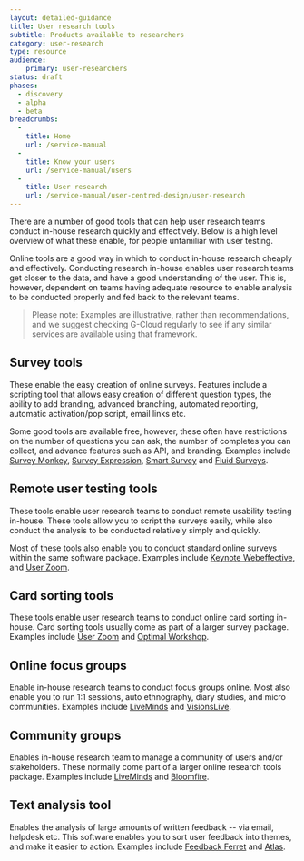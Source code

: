 ```yaml
---
layout: detailed-guidance
title: User research tools
subtitle: Products available to researchers
category: user-research
type: resource
audience:
    primary: user-researchers
status: draft
phases:
  - discovery
  - alpha
  - beta
breadcrumbs:
  -
    title: Home
    url: /service-manual
  -
    title: Know your users
    url: /service-manual/users
  -
    title: User research
    url: /service-manual/user-centred-design/user-research
---
```


There are a number of good tools that can help user research teams conduct in-house research quickly and effectively. Below is a high level overview of what these enable, for people unfamiliar with user testing.

Online tools are a good way in which to conduct in-house research cheaply and effectively. Conducting research in-house enables user research teams get closer to the data, and have a good understanding of the user. This is, however, dependent on teams having adequate resource to enable analysis to be conducted properly and fed back to the relevant teams.

>Please note: Examples are illustrative, rather than recommendations, and we suggest checking G-Cloud regularly to see if any similar services are available using that framework.

## Survey tools

These enable the easy creation of online surveys. Features include a scripting tool that allows easy creation of different question types, the ability to add branding, advanced branching, automated reporting, automatic activation/pop script, email links etc.

Some good tools are available free, however, these often have restrictions on the number of questions you can ask, the number of completes you can collect, and advance features such as API, and branding. Examples include [Survey Monkey](https://www.surveymonkey.com/), [Survey Expression](http://www.surveyexpression.com/), [Smart Survey](http://www.smartsurvey.co.uk/) and [Fluid Surveys](http://fluidsurveys.com/).

## Remote user testing tools

These tools enable user research teams to conduct remote usability testing in-house. These tools allow you to script the surveys easily, while also conduct the analysis to be conducted relatively simply and quickly.

Most of these tools also enable you to conduct standard online surveys within the same software package. Examples include [Keynote Webeffective](http://www.keynote.com/products/customer_experience/web_ux_research_tools/webeffective.html), and [User Zoom](http://www.userzoom.co.uk/).

## Card sorting tools

These tools enable user research teams to conduct online card sorting in-house. Card sorting tools usually come as part of a larger survey package. Examples include [User Zoom](http://www.userzoom.co.uk/) and [Optimal Workshop](http://www.optimalworkshop.com/optimalsort.htm).

## Online focus groups

Enable in-house research teams to conduct focus groups online. Most also enable you to run 1:1 sessions, auto ethnography, diary studies, and micro communities. Examples include [LiveMinds](http://www.liveminds.co.uk/) and [VisionsLive](http://www.visionslive.com/).

## Community groups

Enables in-house research team to manage a community of users and/or stakeholders. These normally come part of a larger online research tools package. Examples include [LiveMinds](http://www.liveminds.co.uk/) and [Bloomfire](http://www.bloomfire.com/).

## Text analysis tool

Enables the analysis of large amounts of written feedback -- via email, helpdesk etc. This software enables you to sort user feedback into themes, and make it easier to action. Examples include [Feedback Ferret](http://www.feedbackferret.com/) and [Atlas](http://www.atlasti.com/).
